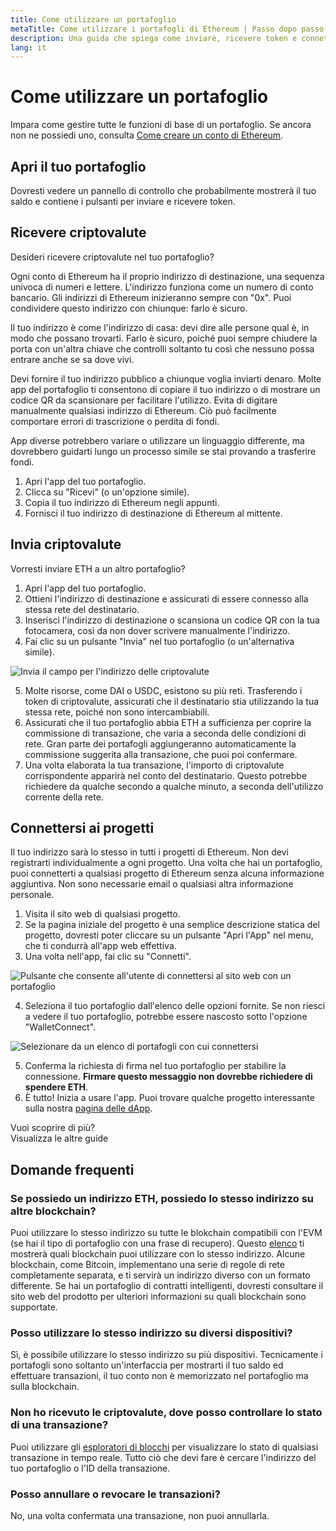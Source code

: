 ```yaml
---
title: Come utilizzare un portafoglio
metaTitle: Come utilizzare i portafogli di Ethereum | Passo dopo passo
description: Una guida che spiega come inviare, ricevere token e connettersi a progetti web3.
lang: it
---
```


# Come utilizzare un portafoglio

Impara come gestire tutte le funzioni di base di un portafoglio. Se ancora non ne possiedi uno, consulta [Come creare un conto di Ethereum](/guides/how-to-create-an-ethereum-account/).

## Apri il tuo portafoglio

Dovresti vedere un pannello di controllo che probabilmente mostrerà il tuo saldo e contiene i pulsanti per inviare e ricevere token.

## Ricevere criptovalute

Desideri ricevere criptovalute nel tuo portafoglio?

Ogni conto di Ethereum ha il proprio indirizzo di destinazione, una sequenza univoca di numeri e lettere. L'indirizzo funziona come un numero di conto bancario. Gli indirizzi di Ethereum inizieranno sempre con "0x". Puoi condividere questo indirizzo con chiunque: farlo è sicuro.

Il tuo indirizzo è come l'indirizzo di casa: devi dire alle persone qual è, in modo che possano trovarti. Farlo è sicuro, poiché puoi sempre chiudere la porta con un'altra chiave che controlli soltanto tu così che nessuno possa entrare anche se sa dove vivi.

Devi fornire il tuo indirizzo pubblico a chiunque voglia inviarti denaro. Molte app del portafoglio ti consentono di copiare il tuo indirizzo o di mostrare un codice QR da scansionare per facilitare l'utilizzo. Evita di digitare manualmente qualsiasi indirizzo di Ethereum. Ciò può facilmente comportare errori di trascrizione o perdita di fondi.

App diverse potrebbero variare o utilizzare un linguaggio differente, ma dovrebbero guidarti lungo un processo simile se stai provando a trasferire fondi.

1. Apri l'app del tuo portafoglio.
2. Clicca su "Ricevi" (o un'opzione simile).
3. Copia il tuo indirizzo di Ethereum negli appunti.
4. Fornisci il tuo indirizzo di destinazione di Ethereum al mittente.

## Invia criptovalute

Vorresti inviare ETH a un altro portafoglio?

1. Apri l'app del tuo portafoglio.
2. Ottieni l'indirizzo di destinazione e assicurati di essere connesso alla stessa rete del destinatario.
3. Inserisci l'indirizzo di destinazione o scansiona un codice QR con la tua fotocamera, così da non dover scrivere manualmente l'indirizzo.
4. Fai clic su un pulsante "Invia" nel tuo portafoglio (o un'alternativa simile).

![Invia il campo per l'indirizzo delle criptovalute](./send.png)
<br/>

5. Molte risorse, come DAI o USDC, esistono su più reti. Trasferendo i token di criptovalute, assicurati che il destinatario stia utilizzando la tua stessa rete, poiché non sono intercambiabili.
6. Assicurati che il tuo portafoglio abbia ETH a sufficienza per coprire la commissione di transazione, che varia a seconda delle condizioni di rete. Gran parte dei portafogli aggiungeranno automaticamente la commissione suggerita alla transazione, che puoi poi confermare.
7. Una volta elaborata la tua transazione, l'importo di criptovalute corrispondente apparirà nel conto del destinatario. Questo potrebbe richiedere da qualche secondo a qualche minuto, a seconda dell'utilizzo corrente della rete.

## Connettersi ai progetti

Il tuo indirizzo sarà lo stesso in tutti i progetti di Ethereum. Non devi registrarti individualmente a ogni progetto. Una volta che hai un portafoglio, puoi connetterti a qualsiasi progetto di Ethereum senza alcuna informazione aggiuntiva. Non sono necessarie email o qualsiasi altra informazione personale.

1. Visita il sito web di qualsiasi progetto.
2. Se la pagina iniziale del progetto è una semplice descrizione statica del progetto, dovresti poter cliccare su un pulsante "Apri l'App" nel menu, che ti condurrà all'app web effettiva.
3. Una volta nell'app, fai clic su "Connetti".

![Pulsante che consente all'utente di connettersi al sito web con un portafoglio](./connect1.png)

4. Seleziona il tuo portafoglio dall'elenco delle opzioni fornite. Se non riesci a vedere il tuo portafoglio, potrebbe essere nascosto sotto l'opzione "WalletConnect".

![Selezionare da un elenco di portafogli con cui connettersi](./connect2.png)

5. Conferma la richiesta di firma nel tuo portafoglio per stabilire la connessione. **Firmare questo messaggio non dovrebbe richiedere di spendere ETH**.
6. È tutto! Inizia a usare l'app. Puoi trovare qualche progetto interessante sulla nostra [pagina delle dApp](/apps/#explore). <br />

<InfoBanner shouldSpaceBetween emoji=":eyes:">
  <div>Vuoi scoprire di più?</div>
  <ButtonLink href="/guides/">
    Visualizza le altre guide
  </ButtonLink>
</InfoBanner>

## Domande frequenti

### Se possiedo un indirizzo ETH, possiedo lo stesso indirizzo su altre blockchain?

Puoi utilizzare lo stesso indirizzo su tutte le blokchain compatibili con l'EVM (se hai il tipo di portafoglio con una frase di recupero). Questo [elenco](https://chainlist.org/) ti mostrerà quali blockchain puoi utilizzare con lo stesso indirizzo. Alcune blockchain, come Bitcoin, implementano una serie di regole di rete completamente separata, e ti servirà un indirizzo diverso con un formato differente. Se hai un portafoglio di contratti intelligenti, dovresti consultare il sito web del prodotto per ulteriori informazioni su quali blockchain sono supportate.

### Posso utilizzare lo stesso indirizzo su diversi dispositivi?

Sì, è possibile utilizzare lo stesso indirizzo su più dispositivi. Tecnicamente i portafogli sono soltanto un'interfaccia per mostrarti il tuo saldo ed effettuare transazioni, il tuo conto non è memorizzato nel portafoglio ma sulla blockchain.

### Non ho ricevuto le criptovalute, dove posso controllare lo stato di una transazione?

Puoi utilizzare gli [esploratori di blocchi](/developers/docs/data-and-analytics/block-explorers/) per visualizzare lo stato di qualsiasi transazione in tempo reale. Tutto ciò che devi fare è cercare l'indirizzo del tuo portafoglio o l'ID della transazione.

### Posso annullare o revocare le transazioni?

No, una volta confermata una transazione, non puoi annullarla.
